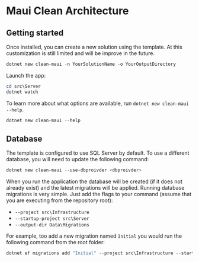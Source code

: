 # Maui Clean Architecture

## Getting started

Once installed, you can create a new solution using the template.
At this customization is still limited and will be improve in the future.

```powershell
dotnet new clean-maui -n YourSolutionName -o YourOutputDirectory
```

Launch the app:
```powershell
cd src\Server
dotnet watch
```

To learn more about what options are available, run `dotnet new clean-maui --help`.
```powershell
dotnet new clean-maui --help
```

## Database

The template is configured to use SQL Server by default. To use a different database, you will need to update the following command:

```powershell
dotnet new clean-maui --use-dbproivder <dbproivder>
```

When you run the application the database will be created (if it does not already exist) and the latest migrations will be applied. Running database migrations is very simple. Just add the flags to your command (assume that you are executing from the repository root):

* `--project src\Infrastructure`
* `--startup-project src\Server`
* `--output-dir Data\Migrations`

For example, too add a new migration named `Initial` you would run the following command from the root folder:

```powershell
dotnet ef migrations add "Initial" --project src\Infrastructure --startup-project src\Server --output-dir Data\Migrations
```
